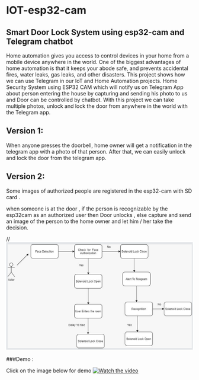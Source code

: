 # IOT-esp32-cam
## Smart Door Lock System using esp32-cam and Telegram chatbot 


Home automation gives you access to control devices in your home from a mobile device anywhere in the world. One of the biggest advantages of home automation is that it keeps your abode safe, and prevents accidental fires, water leaks, gas leaks, and other disasters. This project shows how we can use Telegram in our IoT and Home Automation projects. Home Security System using ESP32 CAM which will notify us on Telegram App about person entering the house by capturing and sending his photo to us and Door can be controlled by chatbot. With this project we can take multiple photos, unlock and lock the door from anywhere in the world with the Telegram app.

## Version 1:

When anyone presses the doorbell, home owner  will get a notification in the telegram app with a photo of that person. After that, we can easily unlock and lock the door from the telegram app.

## Version 2:

Some images of authorized people are registered in the esp32-cam with SD card .

when someone is at the door , if the person is recognizable by the esp32cam as an authorized user then Door unlocks , else capture and send an image of the person to the home owner and let him / her take the decision.

//![Flowchart](flowchart.png)


###Demo : 

Click on the image below for demo
[![Watch the video](https://img.youtube.com/vi/Woi7MhA4UIs/maxresdefault.jpg)](https://youtu.be/Woi7MhA4UIs)
